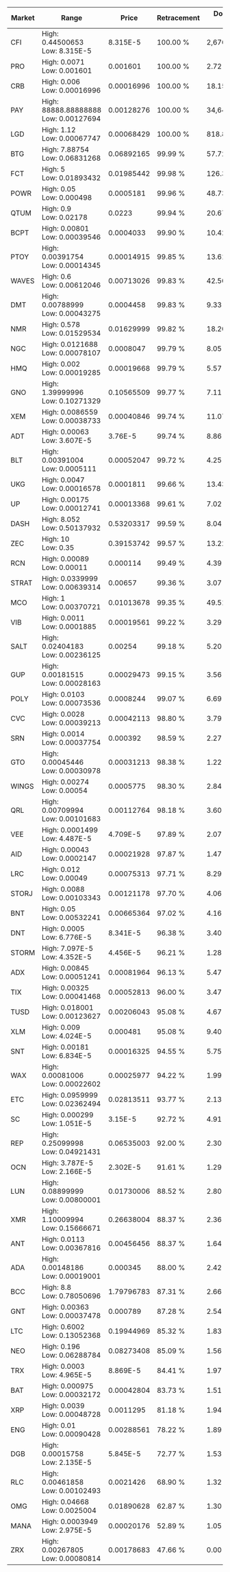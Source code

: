 | Market | Range | Price| Retracement | Doubles to 50% |
| --- | --- | --- | --- | --- |
| CFI | High: 0.44500653<br />Low: 8.315E-5 | 8.315E-5 | 100.00 % | 2,676.43 |
| PRO | High: 0.0071<br />Low: 0.001601 | 0.001601 | 100.00 % | 2.72 |
| CRB | High: 0.006<br />Low: 0.00016996 | 0.00016996 | 100.00 % | 18.15 |
| PAY | High: 88888.88888888<br />Low: 0.00127694 | 0.00128276 | 100.00 % | 34,647,514.02 |
| LGD | High: 1.12<br />Low: 0.00067747 | 0.00068429 | 100.00 % | 818.86 |
| BTG | High: 7.88754<br />Low: 0.06831268 | 0.06892165 | 99.99 % | 57.72 |
| FCT | High: 5<br />Low: 0.01893432 | 0.01985442 | 99.98 % | 126.39 |
| POWR | High: 0.05<br />Low: 0.000498 | 0.0005181 | 99.96 % | 48.73 |
| QTUM | High: 0.9<br />Low: 0.02178 | 0.0223 | 99.94 % | 20.67 |
| BCPT | High: 0.00801<br />Low: 0.00039546 | 0.0004033 | 99.90 % | 10.42 |
| PTOY | High: 0.00391754<br />Low: 0.00014345 | 0.00014915 | 99.85 % | 13.61 |
| WAVES | High: 0.6<br />Low: 0.00612046 | 0.00713026 | 99.83 % | 42.50 |
| DMT | High: 0.00788999<br />Low: 0.00043275 | 0.0004458 | 99.83 % | 9.33 |
| NMR | High: 0.578<br />Low: 0.01529534 | 0.01629999 | 99.82 % | 18.20 |
| NGC | High: 0.0121688<br />Low: 0.00078107 | 0.0008047 | 99.79 % | 8.05 |
| HMQ | High: 0.002<br />Low: 0.00019285 | 0.00019668 | 99.79 % | 5.57 |
| GNO | High: 1.39999996<br />Low: 0.10271329 | 0.10565509 | 99.77 % | 7.11 |
| XEM | High: 0.0086559<br />Low: 0.00038733 | 0.00040846 | 99.74 % | 11.07 |
| ADT | High: 0.00063<br />Low: 3.607E-5 | 3.76E-5 | 99.74 % | 8.86 |
| BLT | High: 0.00391004<br />Low: 0.0005111 | 0.00052047 | 99.72 % | 4.25 |
| UKG | High: 0.0047<br />Low: 0.00016578 | 0.0001811 | 99.66 % | 13.43 |
| UP | High: 0.00175<br />Low: 0.00012741 | 0.00013368 | 99.61 % | 7.02 |
| DASH | High: 8.052<br />Low: 0.50137932 | 0.53203317 | 99.59 % | 8.04 |
| ZEC | High: 10<br />Low: 0.35 | 0.39153742 | 99.57 % | 13.22 |
| RCN | High: 0.00089<br />Low: 0.00011 | 0.000114 | 99.49 % | 4.39 |
| STRAT | High: 0.0339999<br />Low: 0.00639314 | 0.00657 | 99.36 % | 3.07 |
| MCO | High: 1<br />Low: 0.00370721 | 0.01013678 | 99.35 % | 49.51 |
| VIB | High: 0.0011<br />Low: 0.0001885 | 0.00019561 | 99.22 % | 3.29 |
| SALT | High: 0.02404183<br />Low: 0.00236125 | 0.00254 | 99.18 % | 5.20 |
| GUP | High: 0.00181515<br />Low: 0.00028163 | 0.00029473 | 99.15 % | 3.56 |
| POLY | High: 0.0103<br />Low: 0.00073536 | 0.0008244 | 99.07 % | 6.69 |
| CVC | High: 0.0028<br />Low: 0.00039213 | 0.00042113 | 98.80 % | 3.79 |
| SRN | High: 0.0014<br />Low: 0.00037754 | 0.000392 | 98.59 % | 2.27 |
| GTO | High: 0.00045446<br />Low: 0.00030978 | 0.00031213 | 98.38 % | 1.22 |
| WINGS | High: 0.00274<br />Low: 0.00054 | 0.0005775 | 98.30 % | 2.84 |
| QRL | High: 0.00709994<br />Low: 0.00101683 | 0.00112764 | 98.18 % | 3.60 |
| VEE | High: 0.0001499<br />Low: 4.487E-5 | 4.709E-5 | 97.89 % | 2.07 |
| AID | High: 0.00043<br />Low: 0.0002147 | 0.00021928 | 97.87 % | 1.47 |
| LRC | High: 0.012<br />Low: 0.00049 | 0.00075313 | 97.71 % | 8.29 |
| STORJ | High: 0.0088<br />Low: 0.00103343 | 0.00121178 | 97.70 % | 4.06 |
| BNT | High: 0.05<br />Low: 0.00532241 | 0.00665364 | 97.02 % | 4.16 |
| DNT | High: 0.0005<br />Low: 6.776E-5 | 8.341E-5 | 96.38 % | 3.40 |
| STORM | High: 7.097E-5<br />Low: 4.352E-5 | 4.456E-5 | 96.21 % | 1.28 |
| ADX | High: 0.00845<br />Low: 0.00051241 | 0.00081964 | 96.13 % | 5.47 |
| TIX | High: 0.00325<br />Low: 0.00041468 | 0.00052813 | 96.00 % | 3.47 |
| TUSD | High: 0.018001<br />Low: 0.00123627 | 0.00206043 | 95.08 % | 4.67 |
| XLM | High: 0.009<br />Low: 4.024E-5 | 0.000481 | 95.08 % | 9.40 |
| SNT | High: 0.00181<br />Low: 6.834E-5 | 0.00016325 | 94.55 % | 5.75 |
| WAX | High: 0.00081006<br />Low: 0.00022602 | 0.00025977 | 94.22 % | 1.99 |
| ETC | High: 0.0959999<br />Low: 0.02362494 | 0.02813511 | 93.77 % | 2.13 |
| SC | High: 0.000299<br />Low: 1.051E-5 | 3.15E-5 | 92.72 % | 4.91 |
| REP | High: 0.25099998<br />Low: 0.04921431 | 0.06535003 | 92.00 % | 2.30 |
| OCN | High: 3.787E-5<br />Low: 2.166E-5 | 2.302E-5 | 91.61 % | 1.29 |
| LUN | High: 0.08899999<br />Low: 0.00800001 | 0.01730006 | 88.52 % | 2.80 |
| XMR | High: 1.10009994<br />Low: 0.15666671 | 0.26638004 | 88.37 % | 2.36 |
| ANT | High: 0.0113<br />Low: 0.00367816 | 0.00456456 | 88.37 % | 1.64 |
| ADA | High: 0.00148186<br />Low: 0.00019001 | 0.000345 | 88.00 % | 2.42 |
| BCC | High: 8.8<br />Low: 0.78050696 | 1.79796783 | 87.31 % | 2.66 |
| GNT | High: 0.00363<br />Low: 0.00037478 | 0.000789 | 87.28 % | 2.54 |
| LTC | High: 0.6002<br />Low: 0.13052368 | 0.19944969 | 85.32 % | 1.83 |
| NEO | High: 0.196<br />Low: 0.06288784 | 0.08273408 | 85.09 % | 1.56 |
| TRX | High: 0.0003<br />Low: 4.965E-5 | 8.869E-5 | 84.41 % | 1.97 |
| BAT | High: 0.000975<br />Low: 0.00032172 | 0.00042804 | 83.73 % | 1.51 |
| XRP | High: 0.0039<br />Low: 0.00048728 | 0.0011295 | 81.18 % | 1.94 |
| ENG | High: 0.01<br />Low: 0.00090428 | 0.00288561 | 78.22 % | 1.89 |
| DGB | High: 0.00015758<br />Low: 2.135E-5 | 5.845E-5 | 72.77 % | 1.53 |
| RLC | High: 0.00461858<br />Low: 0.00102493 | 0.0021426 | 68.90 % | 1.32 |
| OMG | High: 0.04668<br />Low: 0.0025004 | 0.01890628 | 62.87 % | 1.30 |
| MANA | High: 0.0003949<br />Low: 2.975E-5 | 0.00020176 | 52.89 % | 1.05 |
| ZRX | High: 0.00267805<br />Low: 0.00080814 | 0.00178683 | 47.66 % | 0.00 |
